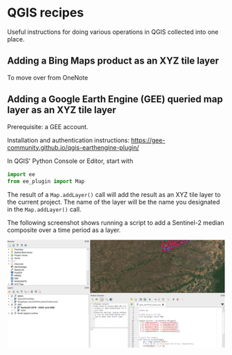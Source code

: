 # QGIS recipes

Useful instructions for doing various operations in QGIS collected into one place.



## Adding a Bing Maps product as an XYZ tile layer

To move over from OneNote



## Adding a Google Earth Engine (GEE) queried map layer as an XYZ tile layer

Prerequisite: a GEE account. 

Installation and authentication instructions:
https://gee-community.github.io/qgis-earthengine-plugin/

In QGIS' Python Console or Editor, start with 

```python
import ee
from ee_plugin import Map
```

The result of a `Map.addLayer()` call will add the result as an XYZ tile layer to the current project. The name of the layer will be the name you designated in the `Map.addLayer()` call.

The following screenshot shows running a script to add a Sentinel-2 median composite over a time period as a layer.

![Screenshot of QGIS demo'ing the result of adding a layer from a GEE query](../figures/QGIS_GEE_plugin.png)


